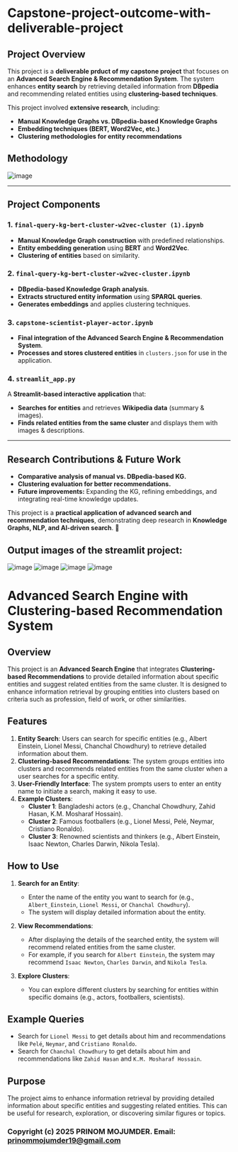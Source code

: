 # **Capstone-project-outcome-with-deliverable-project**

## **Project Overview**
This project is a **deliverable prduct of my capstone project** that focuses on an **Advanced Search Engine & Recommendation System**. The system enhances **entity search** by retrieving detailed information from **DBpedia** and recommending related entities using **clustering-based techniques**.

This project involved **extensive research**, including:

- **Manual Knowledge Graphs vs. DBpedia-based Knowledge Graphs**
- **Embedding techniques (BERT, Word2Vec, etc.)**
- **Clustering methodologies for entity recommendations**

## **Methodology**
![image](https://github.com/user-attachments/assets/b9f24bb0-a5ee-4743-9ab7-662ae2c358cf)

---

## **Project Components**

### **1. `final-query-kg-bert-cluster-w2vec-cluster (1).ipynb`**
- **Manual Knowledge Graph construction** with predefined relationships.
- **Entity embedding generation** using **BERT** and **Word2Vec**.
- **Clustering of entities** based on similarity.

### **2. `final-query-kg-bert-cluster-w2vec-cluster.ipynb`**
- **DBpedia-based Knowledge Graph analysis**.
- **Extracts structured entity information** using **SPARQL queries**.
- **Generates embeddings** and applies clustering techniques.

### **3. `capstone-scientist-player-actor.ipynb`**
- **Final integration of the Advanced Search Engine & Recommendation System**.
- **Processes and stores clustered entities** in `clusters.json` for use in the application.

### **4. `streamlit_app.py`**
A **Streamlit-based interactive application** that:
- **Searches for entities** and retrieves **Wikipedia data** (summary & images).
- **Finds related entities from the same cluster** and displays them with images & descriptions.

---

## **Research Contributions & Future Work**
- **Comparative analysis of manual vs. DBpedia-based KG.**
- **Clustering evaluation for better recommendations.**
- **Future improvements:** Expanding the KG, refining embeddings, and integrating real-time knowledge updates.

This project is a **practical application of advanced search and recommendation techniques**, demonstrating deep research in **Knowledge Graphs, NLP, and AI-driven search**. 🚀

## **Output images of the streamlit project:**
![image](https://github.com/user-attachments/assets/276e56bf-c39f-4e32-8354-30e39b475329)
![image](https://github.com/user-attachments/assets/4fd754a4-6095-45e6-a3ab-2eb029220c72)
![image](https://github.com/user-attachments/assets/7d1a2fd5-32a5-4745-9bcc-e52adc4e5ab9)
![image](https://github.com/user-attachments/assets/a9f96e01-7647-4e21-bb3d-79322cb0024b)

# Advanced Search Engine with Clustering-based Recommendation System

## Overview
This project is an **Advanced Search Engine** that integrates **Clustering-based Recommendations** to provide detailed information about specific entities and suggest related entities from the same cluster. It is designed to enhance information retrieval by grouping entities into clusters based on criteria such as profession, field of work, or other similarities.

## Features
1. **Entity Search**: Users can search for specific entities (e.g., Albert Einstein, Lionel Messi, Chanchal Chowdhury) to retrieve detailed information about them.
2. **Clustering-based Recommendations**: The system groups entities into clusters and recommends related entities from the same cluster when a user searches for a specific entity.
3. **User-Friendly Interface**: The system prompts users to enter an entity name to initiate a search, making it easy to use.
4. **Example Clusters**:
   - **Cluster 1**: Bangladeshi actors (e.g., Chanchal Chowdhury, Zahid Hasan, K.M. Mosharaf Hossain).
   - **Cluster 2**: Famous footballers (e.g., Lionel Messi, Pelé, Neymar, Cristiano Ronaldo).
   - **Cluster 3**: Renowned scientists and thinkers (e.g., Albert Einstein, Isaac Newton, Charles Darwin, Nikola Tesla).

## How to Use
1. **Search for an Entity**:
   - Enter the name of the entity you want to search for (e.g., `Albert_Einstein`, `Lionel Messi`, or `Chanchal Chowdhury`).
   - The system will display detailed information about the entity.

2. **View Recommendations**:
   - After displaying the details of the searched entity, the system will recommend related entities from the same cluster.
   - For example, if you search for `Albert Einstein`, the system may recommend `Isaac Newton`, `Charles Darwin`, and `Nikola Tesla`.

3. **Explore Clusters**:
   - You can explore different clusters by searching for entities within specific domains (e.g., actors, footballers, scientists).

## Example Queries
- Search for `Lionel Messi` to get details about him and recommendations like `Pelé`, `Neymar`, and `Cristiano Ronaldo`.
- Search for `Chanchal Chowdhury` to get details about him and recommendations like `Zahid Hasan` and `K.M. Mosharaf Hossain`.

## Purpose
The project aims to enhance information retrieval by providing detailed information about specific entities and suggesting related entities. This can be useful for research, exploration, or discovering similar figures or topics.


### **Copyright (c) 2025 PRINOM MOJUMDER. Email: prinommojumder19@gmail.com**


